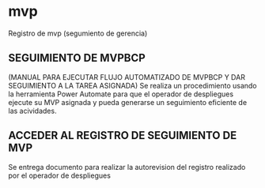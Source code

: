 # mvp
Registro de mvp (segumiento de gerencia)

## SEGUIMIENTO DE MVPBCP
(MANUAL PARA EJECUTAR FLUJO AUTOMATIZADO DE MVPBCP Y DAR SEGUIMIENTO A LA TAREA ASIGNADA)
Se realiza un procedimiento usando la herramienta Power Automate para que el operador de
despliegues ejecute su MVP asignada y pueda generarse un seguimiento eficiente de las
acividades.

## ACCEDER AL REGISTRO DE SEGUIMIENTO DE MVP
Se entrega documento para realizar la autorevision del registro realizado por el operador de
despliegues
